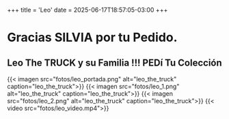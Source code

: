 +++
title = 'Leo'
date = 2025-06-17T18:57:05-03:00
+++
# Gracias SILVIA por tu Pedido.

## Leo The TRUCK y su Familia !!! PEDí Tu Colección

{{< imagen src="fotos/leo_portada.png" alt="leo_the_truck" caption="leo_the_truck">}}
{{< imagen src="fotos/leo_1.png" alt="leo_the_truck" caption="leo_the_truck">}}
{{< imagen src="fotos/leo_2.png" alt="leo_the_truck" caption="leo_the_truck">}}
{{< video src="fotos/leo_video.mp4">}}